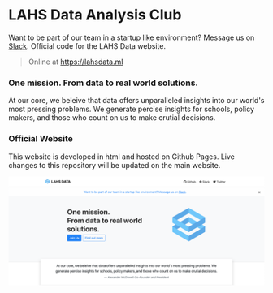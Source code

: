 # LAHS Data Analysis Club
Want to be part of our team in a startup like environment? Message us on [Slack](https://slack.com/signin).
Official code for the LAHS Data website.

> Online at https://lahsdata.ml

### One mission. From data to real world solutions.
At our core, we beleive that data offers unparalleled insights into our world's most pressing problems. We generate percise insights for schools, policy makers, and those who count on us to make crutial decisions.

### Official Website
This website is developed in html and hosted on Github Pages. Live changes to this repository will be updated on the main website.

<img src="./images/ScreenShot.png">
